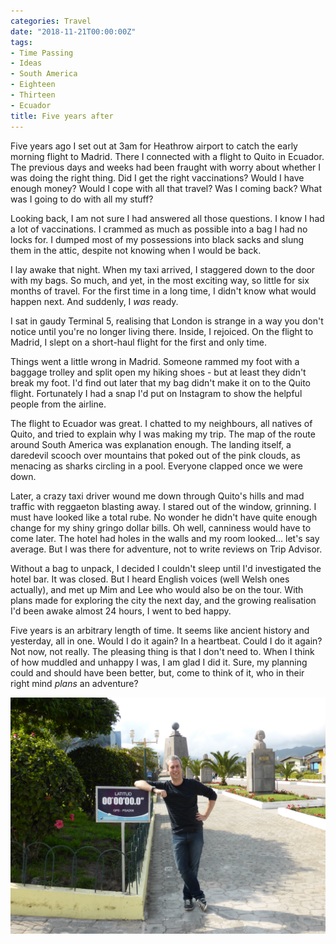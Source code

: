 ```yaml
---
categories: Travel
date: "2018-11-21T00:00:00Z"
tags:
- Time Passing
- Ideas
- South America
- Eighteen
- Thirteen
- Ecuador
title: Five years after
---
```


Five years ago I set out at 3am for Heathrow airport to catch the early morning flight to Madrid. There I connected with a flight to Quito in Ecuador. The previous days and weeks had been fraught with worry about whether I was doing the right thing. Did I get the right vaccinations? Would I have enough money? Would I cope with all that travel? Was I coming back? What was I going to do with all my stuff?

Looking back, I am not sure I had answered all those questions. I know I had a lot of vaccinations. I crammed as much as possible into a bag I had no locks for. I dumped most of my possessions into black sacks and slung them in the attic, despite not knowing when I would be back.

I lay awake that night. When my taxi arrived, I staggered down to the door with my bags. So much, and yet, in the most exciting way, so little for six months of travel. For the first time in a long time, I didn't know what would happen next. And suddenly, I *was* ready.

I sat in gaudy Terminal 5, realising that London is strange in a way you don't notice until you're no longer living there. Inside, I rejoiced. On the flight to Madrid, I slept on a short-haul flight for the first and only time.

Things went a little wrong in Madrid. Someone rammed my foot with a baggage trolley and split open my hiking shoes - but at least they didn't break my foot. I'd find out later that my bag didn't make it on to the Quito flight. Fortunately I had a snap I'd put on Instagram to show the helpful people from the airline. 

The flight to Ecuador was great. I chatted to my neighbours, all natives of Quito, and tried to explain why I was making my trip. The map of the route around South America was explanation enough. The landing itself, a daredevil scooch over mountains that poked out of the pink clouds, as menacing as sharks circling in a pool. Everyone clapped once we were down.

Later, a crazy taxi driver wound me down through Quito's hills and mad traffic with reggaeton blasting away. I stared out of the window, grinning. I must have looked like a total rube. No wonder he didn't have quite enough change for my shiny gringo dollar bills. Oh well, canniness would have to come later. The hotel had holes in the walls and my room looked... let's say average. But I was there for adventure, not to write reviews on Trip Advisor.

Without a bag to unpack, I decided I couldn't sleep until I'd investigated the hotel bar. It was closed. But I heard English voices (well Welsh ones actually), and met up Mim and Lee who would also be on the tour. With plans made for exploring the city the next day, and the growing realisation I'd been awake almost 24 hours, I went to bed happy.

Five years is an arbitrary length of time. It seems like ancient history and yesterday, all in one. Would I do it again? In a heartbeat. Could I do it again? Not now, not really. The pleasing thing is that I don't need to. When I think of how muddled and unhappy I was, I am glad I did it. Sure, my planning could and should have been better, but, come to think of it, who in their right mind *plans* an adventure?

![](./04.jpg)